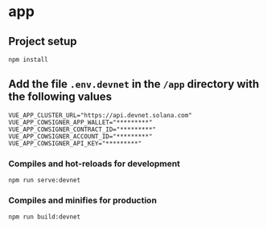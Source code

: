 # app

## Project setup
```
npm install
```

## Add the file `.env.devnet` in the `/app` directory with the following values

```
VUE_APP_CLUSTER_URL="https://api.devnet.solana.com"
VUE_APP_COWSIGNER_APP_WALLET="*********"
VUE_APP_COWSIGNER_CONTRACT_ID="*********"
VUE_APP_COWSIGNER_ACCOUNT_ID="*********"
VUE_APP_COWSIGNER_API_KEY="*********"

```

### Compiles and hot-reloads for development
```
npm run serve:devnet

```

### Compiles and minifies for production
```
npm run build:devnet
```

